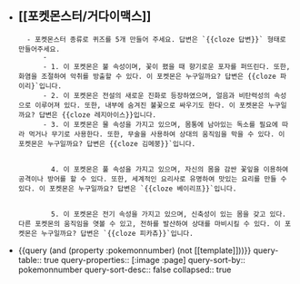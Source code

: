 - [[포켓몬스터/거다이맥스]]
	-
		- 포켓몬스터 종류로 퀴즈를 5개 만들어 주세요. 답변은 `{{cloze 답변}}` 형태로 만들어주세요.
			-
			- 1. 이 포켓몬은 불 속성이며, 꽃이 폈을 때 향기로운 포자를 퍼뜨린다. 또한, 화염을 조절하여 악취를 방출할 수 있다. 이 포켓몬은 누구일까요? 답변은 {{cloze 파이리}`입니다.
			- 2. 이 포켓몬은 전설의 새로운 진화로 등장하였으며, 얼음과 비탄력성의 속성으로 이루어져 있다. 또한, 내부에 숨겨진 불꽃으로 싸우기도 한다. 이 포켓몬은 누구일까요? 답변은 {{cloze 레지아이스}}입니다.
			- 3. 이 포켓몬은 물 속성을 가지고 있으며, 몸통에 남아있는 독소를 필요에 따라 먹거나 무기로 사용한다. 또한, 무술을 사용하여 상대의 움직임을 막을 수 있다. 이 포켓몬은 누구일까요? 답변은 {{cloze 김메붕}}`입니다.
			  
			  
			  4. 이 포켓몬은 풀 속성을 가지고 있으며, 자신의 몸을 감싼 꽃잎을 이용하여 공격이나 방어를 할 수 있다. 또한, 세계적인 요리사로 유명하여 맛있는 요리를 만들 수 있다. 이 포켓몬은 누구일까요? 답변은 `{{cloze 베이리프}}`입니다.
			  
			  
			  5. 이 포켓몬은 전기 속성을 가지고 있으며, 신축성이 있는 몸을 갖고 있다. 다른 포켓몬의 움직임을 엿볼 수 있고, 전하를 발산하여 상대를 마비시킬 수 있다. 이 포켓몬은 누구일까요? 답변은 `{{cloze 피카츄}}`입니다.
- {{query (and (property :pokemonnumber) (not [[template]]))}}
  query-table:: true
  query-properties:: [:image :page]
  query-sort-by:: pokemonnumber
  query-sort-desc:: false
  collapsed:: true